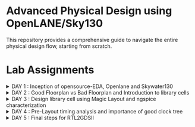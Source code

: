 # Advanced Physical Design using OpenLANE/Sky130 
This repository provides a comprehensive guide to navigate the entire physical design flow, starting from scratch.



# Lab Assignments

<details>
<summary>DAY 1 : Inception of opensource-EDA, Openlane and Skywater130</summary>
<br>

## Skywater-130 PDK


## Invoking OpenLANE

*username changed to ramdev from Lab 2*

![d1_1](https://github.com/ramdev604/pes_pd/assets/43489027/cb079707-c611-486c-bab5-4bdde433faae)


flow.tcl is the file that contains the script to run the designs

## Importing package

Different software dependencies are needed to run OpenLANE. To import these into the OpenLANE tool we need to run: 
```package require openlane 0.9```


## Prepare the design for the flow 

```prep -design picorv32a```

![d1_2](https://github.com/ramdev604/pes_pd/assets/43489027/fa1bfd0c-9e08-4fe9-8117-73a577d94ee1)


## Synthesis

```run_synthesis```

![d1_3](https://github.com/ramdev604/pes_pd/assets/43489027/dd3a1f39-7e8a-4769-8e69-dffd743ff44c)


![d1_4](https://github.com/ramdev604/pes_pd/assets/43489027/eb0124bb-f865-4340-af6a-3c9b13e0da0b)

### Flop Ratio = (No. of D flip flops / Total number of cells) = 1613/14876 = 10.08%
                




</details>

<details>
<summary>DAY 2 : Good Floorplan vs Bad Floorplan and Introduction to library cells</summary>
<br>

## Floorplan

in OpenLANE, enter ```run_floorplan``` and the results will be updated in the runs folder

To view the layout of the floorplan, use the command ```magic -T /home/vsduser/Desktop/work/tools/openlane_working_dir/pdks/sky130A/libs.tech/magic/sky130A.tech lef read ../../tmp/merged.lef def read picorv32a.floorplan.def &```


![d2_1](https://github.com/ramdev604/pes_pd/assets/43489027/b29d33fe-8860-4663-8a3e-72f0011602c3)


## Library Binding and Placement
### Placement

```run_placement```


![d2_2](https://github.com/ramdev604/pes_pd/assets/43489027/6e35d72e-789f-4026-85b6-bb02daa05741)

To view the layout of the placement, use the command ```magic -T /home/vsduser/Desktop/work/tools/openlane_working_dir/pdks/sky130A/libs.tech/magic/sky130A.tech lef read ../../tmp/merged.lef def read picorv32a.placement.def &```


![d2_3](https://github.com/ramdev604/pes_pd/assets/43489027/a163cce3-dd19-4dae-9a59-271a3f96131b)


## Cell Design Flow

Cell design is done in 3 parts:

1. **Inputs** - PDKs (Process design kits), DRC & LVS rules, SPICE models, library & user-defined specs.
2. **Design Steps** - Design steps of cell design involves Circuit Design, Layout Design, Characterization. The software GUNA used for characterization. The characterization can be classified as Timing characterization, Power characterization and Noise characterization.
3. **Outputs** - Outputs of the Design are CDL (Circuit Description Language), GDSII, LEF, extracted Spice netlist (.cir), timing, noise, power.libs, function.

### Standard cell Charachterization Flow

Standard Cell Libraries consist of cells with different functionality/drive strengths. These cells need to be characterized by liberty files to be used by synthesis tools to determine optimal circuit arrangement. The open-source software GUNA is used for characterization.
Characterization is a well-defined flow consisting of the following steps:

- Link Model File of CMOS containing property definitions
- Specify process corner(s) for the cell to be characterized
- Specify cell delay and slew thresholds percentages
- Specify timing and power tables
- Read the parasitic extracted netlist
- Apply input or stimulus
- Provide necessary simulation commands

### General Timing characterization parameters

#### Timing threshold definitions

- ```slew_low_rise_thr``` - 20% from bottom power supply when the signal is rising
- ```slew_high_rise_thr``` - 20% from top power supply when the signal is rising
- ```slew_low_fall_thr``` - 20% from bottom power supply when the signal is falling
- ```slew_high_fall_thr``` - 20% from top power supply when the signal is falling
- ```in_rise_thr``` - 50% point on the rising edge of input
- ```in_fall_thr``` - 50% point on the falling edge of input
- ```out_rise_thr``` - 50% point on the rising edge of ouput
- ```out_fall_thr``` - 50% point on the falling edge of ouput

These are the main parameters that we use to calculate factors such as propogation delay and transition time

- ```propogation delay ``` - time(out_*_thr) - time(in_*_thr)
- ```Transition time``` - time(slew_high_rise_thr) - time(slew_low_rise_thr)


</details>



<details>
<summary>DAY 3 :  Design library cell using Magic Layout and ngspice characterization  </summary>
<br>


## Inverter Layout using Magic

```
cd Desktop/work/tools/openlane_working_dir/openlane/vsdstdcelldesign
magic -T sky130A.tech sky130_inv.mag
```

## Exploring the Layout displayed by MAGIC

Select the specific layer/device by hovering over the object and pressing, s, iteratively, until you traverse the hierarchy to the specified object:
![d3_1](https://github.com/ramdev604/pes_pd/assets/43489027/7e77d661-2c1e-4f20-93a0-09eb411a247e)


- select a region from the layout, go to the console and type ```what``` to display the information of selected area
- To select a region, place ```cursor``` on that point and  press```s```. More the number of times you press ```s```, higher the abstraction selected.




## Modified Spice netlist

![modifiedspice](https://github.com/ramdev604/pes_pd/assets/43489027/78efc81d-8f8d-4aa0-8a9c-5dd210ddbfa8)


To run the spice netlist, run ```ngspice sky130_inv.spice``` and ```plot y vs time a```
![d3_2](https://github.com/ramdev604/pes_pd/assets/43489027/375b8998-04a9-4537-af16-35ae3ba9ebc1)

![d3_3](https://github.com/ramdev604/pes_pd/assets/43489027/735909c7-fd85-4a8e-bf3f-7405d4e839d7)


The results obtained from the graph are :
- Rise Transition : 0.0395ns
- Fall transition : 0.0282ns
- Cell Rise delay : 0.03598ns
- Cell fall delay : 0.0483ns

</details>


<details>
<summary>DAY 4 : Pre-Layout timing analysis and importance of good clock tree</summary>
<br>
    
## Extraction of LEF 


Track info can be found at :

``` ~/Desktop/work/tools/openlane_working_dir/pdks/sky130A/libs.tech/openlane/sky130fd_sc_hd/tracks.info```

![d4_1](https://github.com/ramdev604/pes_pd/assets/43489027/e1479fe6-55ca-4ed7-a226-2791275da645)


- 1st value indicates the offset and 2nd value indicates the pitch along provided direction

### Setting grid values using above file info

![d4_2](https://github.com/ramdev604/pes_pd/assets/43489027/1dfd759c-446f-419a-b276-aa4fa0a465bc)



- From the above pic, its confirmed that the pins A and Y are at the intersection of X and Y tracks. So the first condition is met.
- The PR boundary is taking 3 grids on width and 9 grids on height which says that the 2nd condition is also met

## LEF Generation

Since the layout is perfect, we can generate the lef file

#### 1. save the modified layout (with new grid)
   - In console, type ```save sky130_vsdinv.mag```
   - This saves the modified layout in current working directory

#### 2. Open the file and extract LEF
   - Open using ``` magic -T sky130A.tch sky130_vsdinv.mag```
   - in the console opened, type ```lef write``` and a lef file will be generated

![d4_3](https://github.com/ramdev604/pes_pd/assets/43489027/d6267e2d-62f1-4fd0-84b7-e9b3e5c8df6b)



#### 4. Make sure the lef file is added

- Include the below command to include the additional lef into the flow:
      
          set lefs [glob $::env(DESIGN_DIR)/src/*.lef]
        
          add_lefs -src $lefs

![d4_4](https://github.com/ramdev604/pes_pd/assets/43489027/b545b775-280d-4d24-9601-845dcb073f02)


since there is slack, we have to reduce it

VLSI engineers will obtain system specifications in the architecture design phase. These specifications will determine a required frequency of operation. To analyze a circuit's timing performance designers will use static timing analysis tools (STA). When referring to pre clock tree synthesis STA analysis we are mainly concerned with setup timing in regards to a launch clock. STA will report problems such as worst negative slack (WNS) and total negative slack (TNS). These refer to the worst path delay and total path delay in regards to our setup timing restraint. Fixing slack violations can be debugged through performing STA analysis with OpenSTA, which is integrated in the OpenLANE tool. To describe these constraints to tools such as In order to ensure correct operation of these tools two steps must be taken:

- Design configuration files (.conf) - Tool configuration files for the specified design
- Design Synopsys design constraint (.sdc) files - Industry standard constraints file

For the design to be complete, the worst negative slack needs to be above or equal to 0. If the slack is outside of this range we can do one of multiple things:

1. Review our synthesis strategy in OpenLANE
    - Enalbed CELL_SIZING
    - Enabled SYNTH_STRATEGY with parameter as "DELAY 1"
    - The synthesis result is :
      

![d4_5](https://github.com/ramdev604/pes_pd/assets/43489027/f08a7a45-ce8e-4b9f-b385-c4556c3fb5a5)

    
![d4_6](https://github.com/ramdev604/pes_pd/assets/43489027/53d4f874-ccb3-4d10-b7a9-a38a798682c5)



    The delay is high when the fanout is high. Therefore we can re-run synthesis by changing the value of ```SYNTH_MAX_FANOUT``` variable
    
2. Enable cell buffering 
3. Perform manual cell replacement on our WNS path with the OpenSTA tool

    - We can see which net is driving most outputs and replace the driver cell with larger form of its own kind

    ![d4_7](https://github.com/ramdev604/pes_pd/assets/43489027/3d290a73-ce45-4909-8e78-f1383db6436f)


4. Optimize the fanout value with OpenLANE tool

Since we have synthesised the core using our vsdinv cell too and as it got successfully synthesized, it should be visible in layout after ```run_placement``` stage which is followed after ```run_floorplan``` stage
![d4_8](https://github.com/ramdev604/pes_pd/assets/43489027/47852fe1-1979-44fd-9473-19d54a853f33)

#### Clock Tree Synthesis

After addressing slack violations using the "pre_sta.conf" configuration, generate a netlist with the corrected design using "write_verilog." Subsequently, replace the original OpenLANE-generated "picorv32a.synthesis.v" file with this modified netlist to ensure the design incorporates the necessary fixes.

In the OpenLANE flow, proceed with the "run_floorplan," "run_placement," and "run_cts" stages to further refine the design and ensure that the corrections made to the netlist are incorporated into the physical layout.

#### Task 5 - Post CTS- STA Analysis

Step 1: Within OpenROAD, perform timing analysis by generating a `.db` database file.
1) Launch OpenRoad.
2) Load the LEF file from the "tmp" folder in your OpenLANE runs.
3) Load the DEF file from the CTS results.
4) Create and save the .db database file.
5) Load the generated .db file.
6) Read the CTS-generated Verilog file.
7) Import both the minimum and maximum liberty files.
8) Define clock domains.
9) Generate timing reports to analyze the design further.

![1](https://github.com/ramdev604/pes_pd/assets/43489027/1b3ed73d-88b7-44b4-969f-5dc6c7e9a274)


![2](https://github.com/ramdev604/pes_pd/assets/43489027/11bf6e13-d47f-440c-af19-fca9a36d7867)

The timing results are unlikely to meet our expectations due to the utilization of min and max library files, which OpenRoad does not currently support for multi-corner optimization. To address this, we will solely employ the typical corner library for optimization purposes.

![3](https://github.com/ramdev604/pes_pd/assets/43489027/b579270f-696c-4259-9491-2a31a61a4eb7)

![4](https://github.com/ramdev604/pes_pd/assets/43489027/55d8df9e-8633-4608-9f36-149d8dde70c3)


</details>

<details>
<summary>DAY 5 : Final steps for RTL2GDSII</summary>
<br>

## Power Distribution Network

After generating our clock tree network and verifying post routing STA checks we are ready to generate the power distribution network ```gen_pdn``` in OpenLANE:

The PDN feature within OpenLANE will create:

- Power ring global to the entire core
- Power halo local to any preplaced cells
- Power straps to bring power into the center of the chip
- Power rails for the standard cells

![d5_1](https://github.com/ramdev604/pes_pd/assets/43489027/d49d45aa-5d23-4e8f-930c-948c394c4af7)


Note: The pitch of the metal 1 power rails defines the height of the standard cells

## Global and Detailed Routing

OpenLANE uses TritonRoute as the routing engine ```run_routing``` for physical implementations of designs. Routing consists of two stages:

- Global Routing - Routing guides are generated for interconnects on our netlist defining what layers, and where on the chip each of the nets will be reputed
- Detailed Routing - Metal traces are iteratively laid across the routing guides to physically implement the routing guides

If DRC errors persist after routing the user has two options:

- Re-run routing with higher QoR settings
- Manually fix DRC errors specific in tritonRoute.drc file

## SPEF Extraction

After routing has been completed interconnect parasitics can be extracted to perform sign-off post-route STA analysis. The parasitics are extracted into a SPEF file. The SPEF extractor is not included within OpenLANE as of now.

```
cd ~/Desktop/work/tools/SPEFEXTRACTOR
python3 main.py <path to merged.lef in tmp> <path to def in routing>
```

The SPEF File will be generated in the location where def file is present



</details>
